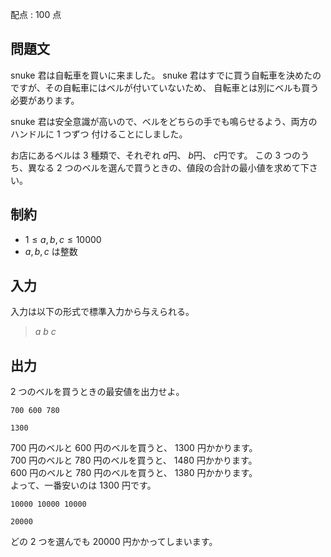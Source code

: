 配点 : $100$ 点

## 問題文

snuke 君は自転車を買いに来ました。
 snuke 君はすでに買う自転車を決めたのですが、その自転車にはベルが付いていないため、
 自転車とは別にベルも買う必要があります。

snuke 君は安全意識が高いので、ベルをどちらの手でも鳴らせるよう、両方のハンドルに $1$ つずつ
付けることにしました。

お店にあるベルは $3$ 種類で、それぞれ $a$円、 $b$円、 $c$円です。
この $3$ つのうち、異なる $2$ つのベルを選んで買うときの、値段の合計の最小値を求めて下さい。

## 制約

- $1 \leq a,b,c \leq 10000$
- $a,b,c$ は整数

## 入力

入力は以下の形式で標準入力から与えられる。

> $a$ $b$ $c$

## 出力

$2$ つのベルを買うときの最安値を出力せよ。

```input1
700 600 780
```

```output1
1300
```

$700$ 円のベルと $600$ 円のベルを買うと、 $1300$ 円かかります。<br>
$700$ 円のベルと $780$ 円のベルを買うと、 $1480$ 円かかります。<br>
$600$ 円のベルと $780$ 円のベルを買うと、 $1380$ 円かかります。<br>
よって、一番安いのは $1300$ 円です。

```input2
10000 10000 10000
```

```output2
20000
```

どの $2$ つを選んでも $20000$ 円かかってしまいます。